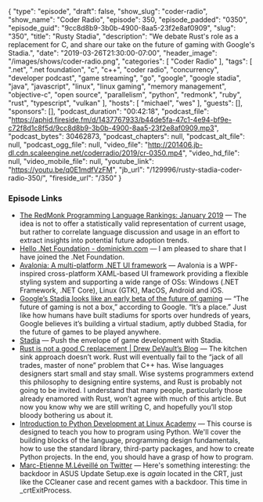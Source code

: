 {
  "type": "episode",
  "draft": false,
  "show_slug": "coder-radio",
  "show_name": "Coder Radio",
  "episode": 350,
  "episode_padded": "0350",
  "episode_guid": "9cc8d8b9-3b0b-4900-8aa5-23f2e8af0909",
  "slug": "350",
  "title": "Rusty Stadia",
  "description": "We debate Rust's role as a replacement for C, and share our take on the future of gaming with Google's Stadia.",
  "date": "2019-03-26T21:30:00-07:00",
  "header_image": "/images/shows/coder-radio.png",
  "categories": [
    "Coder Radio"
  ],
  "tags": [
    ".net",
    ".net foundation",
    "c",
    "c++",
    "coder radio",
    "concurrency",
    "developer podcast",
    "game streaming",
    "go",
    "google",
    "google stadia",
    "java",
    "javascript",
    "linux",
    "linux gaming",
    "memory management",
    "objective-c",
    "open source",
    "parallelism",
    "python",
    "redmonk",
    "ruby",
    "rust",
    "typescript",
    "vulkan"
  ],
  "hosts": [
    "michael",
    "wes"
  ],
  "guests": [],
  "sponsors": [],
  "podcast_duration": "00:42:18",
  "podcast_file": "https://aphid.fireside.fm/d/1437767933/b44de5fa-47c1-4e94-bf9e-c72f8d1c8f5d/9cc8d8b9-3b0b-4900-8aa5-23f2e8af0909.mp3",
  "podcast_bytes": 30462873,
  "podcast_chapters": null,
  "podcast_alt_file": null,
  "podcast_ogg_file": null,
  "video_file": "http://201406.jb-dl.cdn.scaleengine.net/coderradio/2019/cr-0350.mp4",
  "video_hd_file": null,
  "video_mobile_file": null,
  "youtube_link": "https://youtu.be/q0E1mdfVzFM",
  "jb_url": "/129996/rusty-stadia-coder-radio-350/",
  "fireside_url": "/350"
}


### Episode Links

  * [The RedMonk Programming Language Rankings: January 2019](https://redmonk.com/sogrady/2019/03/20/language-rankings-1-19/ "The RedMonk Programming Language Rankings: January 2019") — The idea is not to offer a statistically valid representation of current usage, but rather to correlate language discussion and usage in an effort to extract insights into potential future adoption trends. 
  * [Hello .Net Foundation - dominickm.com](http://dominickm.com/hello-net-foundation/ "Hello .Net Foundation - dominickm.com") — I am pleased to share that I have joined the .Net Foundation. 
  * [Avalonia: A multi-platform .NET UI framework](https://github.com/AvaloniaUI/Avalonia "Avalonia: A multi-platform .NET UI framework") — Avalonia is a WPF-inspired cross-platform XAML-based UI framework providing a flexible styling system and supporting a wide range of OSs: Windows (.NET Framework, .NET Core), Linux (GTK), MacOS, Android and iOS. 
  * [Google’s Stadia looks like an early beta of the future of gaming](https://www.theverge.com/2019/3/20/18273977/google-stadia-cloud-game-streaming-service-report "Google’s Stadia looks like an early beta of the future of gaming") — “The future of gaming is not a box,” according to Google. “It’s a place.” Just like how humans have built stadiums for sports over hundreds of years, Google believes it’s building a virtual stadium, aptly dubbed Stadia, for the future of games to be played anywhere. 
  * [Stadia](https://stadia.dev/ "Stadia") — Push the envelope of game development with Stadia.
  * [Rust is not a good C replacement | Drew DeVault’s Blog](https://drewdevault.com/2019/03/25/Rust-is-not-a-good-C-replacement.html "Rust is not a good C replacement | Drew DeVault’s Blog") — The kitchen sink approach doesn’t work. Rust will eventually fail to the “jack of all trades, master of none” problem that C++ has. Wise languages designers start small and stay small. Wise systems programmers extend this philosophy to designing entire systems, and Rust is probably not going to be invited. I understand that many people, particularly those already enamored with Rust, won’t agree with much of this article. But now you know why we are still writing C, and hopefully you’ll stop bloody bothering us about it.
  * [Introduction to Python Development at Linux Academy](https://linuxacademy.com/devops/training/course/name/intro-to-python-development?utm_source=social&utm_medium=twitter&utm_campaign=2019_aprilcourselaunch "Introduction to Python Development at Linux Academy") — This course is designed to teach you how to program using Python. We'll cover the building blocks of the language, programming design fundamentals, how to use the standard library, third-party packages, and how to create Python projects. In the end, you should have a grasp of how to program.
  * [Marc-Etienne M.Léveillé on Twitter](https://twitter.com/marc_etienne_/status/1110202451842478087 "Marc-Etienne M.Léveillé on Twitter") — Here's something interesting: the backdoor in ASUS Update Setup.exe is _again_ located in the CRT, just like the CCleaner case and recent games with a backdoor. This time in _crtExitProcess.


